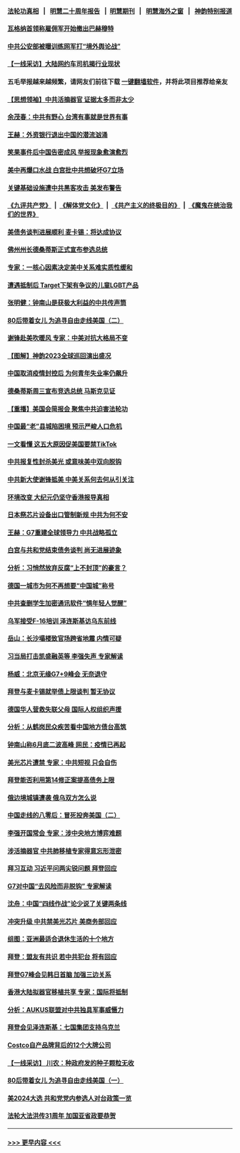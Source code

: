 #### [法轮功真相](https://github.com/gfw-breaker/truth/blob/master/README.md?t=0) &nbsp;&nbsp;|&nbsp;&nbsp; [明慧二十周年报告](https://github.com/gfw-breaker/mh-reports/blob/master/README.md?t=0) &nbsp;&nbsp;|&nbsp;&nbsp;[明慧期刊](https://github.com/gfw-breaker/mh-qikan) &nbsp;&nbsp;|&nbsp;&nbsp; [明慧海外之窗](https://github.com/gfw-breaker/mh-news/blob/master/README.md?t=0) &nbsp;&nbsp;|&nbsp;&nbsp; [神韵特别报道](https://github.com/gfw-breaker/mh-news/blob/master/shenyun.md?t=0)
#### [瓦格纳首领称雇佣军开始撤出巴赫穆特](../pages/nf4514/n14003844.md?t=05260043) 
#### [中共公安部被曝训练网军打“境外舆论战”](../pages/nf4514/n14003639.md?t=05260043) 
#### [【一线采访】大陆网约车司机揭行业现状](../pages/nf4514/n14003678.md?t=05260043) 
#### 五毛举报越来越频繁，请网友们前往下载 [一键翻墙软件](https://github.com/gfw-breaker/ssr-accounts)，并将此项目推荐给亲友
#### [【思想领袖】中共活摘器官 证据太多而非太少](../pages/nf4514/n13997738.md?t=05260043) 
#### [余茂春：中共有野心 台湾有事就是世界有事](../pages/nf4514/n14003341.md?t=05260043) 
#### [王赫：外资银行退出中国的潜流汹涌](../pages/nf4514/n14003456.md?t=05260043) 
#### [笑果事件后中国告密成风 举报现象愈演愈烈](../pages/nf4514/n14003702.md?t=05260043) 
#### [美中再爆口水战 白宫批中共想破坏G7立场](../pages/nf4514/n14003380.md?t=05260043) 
#### [关键基础设施遭中共黑客攻击 美发布警告](../pages/nf4514/n14003389.md?t=05260043) 
#### [《九评共产党》](https://github.com/begood0513/9ping.md/blob/master/README.md) &nbsp;|&nbsp; [《解体党文化》](../../../../jtdwh.md/blob/master/README.md)  &nbsp;|&nbsp; [《共产主义的终极目的》](../../../../gczydzjmd.md/blob/master/README.md) &nbsp;|&nbsp; [《魔鬼在统治我们的世界》](../../../../mgztzwmdsj.md/blob/master/README.md) 
#### [美债务谈判进展顺利 麦卡锡：将达成协议](../pages/nf4514/n14003231.md?t=05260043) 
#### [佛州州长德桑蒂斯正式宣布参选总统](../pages/nf4514/n14003383.md?t=05260043) 
#### [专家：一核心因素决定美中关系难实质性缓和](../pages/nf4514/n14003322.md?t=05260043) 
#### [遭遇抵制后 Target下架有争议的儿童LGBT产品](../pages/nf4514/n14003283.md?t=05260043) 
#### [张明健：钟南山是获极大利益的中共传声筒](../pages/nf4514/n14003265.md?t=05260043) 
#### [80后带着女儿 为追寻自由走线美国（二）](../pages/nf4514/n14002930.md?t=05260043) 
#### [谢锋赴美吹暖风 专家：中美对抗大格局不变](../pages/nf4514/n14003106.md?t=05260043) 
#### [【图解】神韵2023全球巡回演出盛况](../pages/nf4514/n14002549.md?t=05260043) 
#### [中国取消疫情封控后 为何青年失业率仍飙升](../pages/nf4514/n14003024.md?t=05260043) 
#### [德桑蒂斯周三宣布竞选总统 马斯克见证](../pages/nf4514/n14002652.md?t=05260043) 
#### [【重播】美国会简报会 聚焦中共迫害法轮功](../pages/nf4514/n14002932.md?t=05260043) 
#### [中国最“老”县城陷困境 预示严峻人口危机](../pages/nf4514/n14002870.md?t=05260043) 
#### [一文看懂 这五大原因促美国要禁TikTok](../pages/nf4514/n14002629.md?t=05260043) 
#### [中共报复性封杀美光 或意味美中双向脱钩](../pages/nf4514/n14002606.md?t=05260043) 
#### [中共新大使谢锋抵美 中美关系何去何从引关注](../pages/nf4514/n14002703.md?t=05260043) 
#### [环境改变 大纪元仍坚守香港报导真相](../pages/nf4514/n14002643.md?t=05260043) 
#### [日本祭芯片设备出口管制新规 中共为何不安](../pages/nf4514/n14002608.md?t=05260043) 
#### [王赫：G7重建全球领导力 中共战略孤立](../pages/nf4514/n14002330.md?t=05260043) 
#### [白宫与共和党结束债务谈判 尚无进展迹象](../pages/nf4514/n14002573.md?t=05260043) 
#### [分析：习悄然放弃反腐“上不封顶”的豪言？](../pages/nf4514/n14002374.md?t=05260043) 
#### [德国一城市为何不再想要“中国城”称号](../pages/nf4514/n14002451.md?t=05260043) 
#### [中共查删学生加密通讯软件“惧年轻人觉醒”](../pages/nf4514/n14001866.md?t=05260043) 
#### [乌军接受F-16培训 泽连斯基访乌东前线](../pages/nf4514/n14002565.md?t=05260043) 
#### [岳山：长沙塌楼致官场跨省地震 内情可疑](../pages/nf4514/n14002193.md?t=05260043) 
#### [习当局打击凯盛融英等 李强失声 专家解读](../pages/nf4514/n14002154.md?t=05260043) 
#### [杨威：北京无缘G7+9峰会 无奈退守](../pages/nf4514/n14002147.md?t=05260043) 
#### [拜登与麦卡锡就举债上限谈判 暂无协议](../pages/nf4514/n14002108.md?t=05260043) 
#### [德国华人营救失联父母 国际人权组织声援](../pages/nf4514/n14002019.md?t=05260043) 
#### [分析：从鹤岗民众疾苦看中国地方债台高筑](../pages/nf4514/n14002054.md?t=05260043) 
#### [钟南山称6月底二波高峰 网民：疫情已再起](../pages/nf4514/n14001802.md?t=05260043) 
#### [美光芯片遭禁 专家：中共短视 只会自伤](../pages/nf4514/n14002017.md?t=05260043) 
#### [拜登能否利用第14修正案提高债务上限](../pages/nf4514/n14001978.md?t=05260043) 
#### [俄边境城镇遭袭 俄乌双方怎么说](../pages/nf4514/n14001916.md?t=05260043) 
#### [中国走线的八零后：冒死投奔美国（二）](../pages/nf4514/n14000863.md?t=05260043) 
#### [李强开国常会 专家：涉中央地方博弈难题](../pages/nf4514/n14001656.md?t=05260043) 
#### [涉活摘器官 中共肺移植专家得意忘形泄密](../pages/nf4514/n14001686.md?t=05260043) 
#### [拜习互动 习近平问两尖锐问题 拜登回应](../pages/nf4514/n14001392.md?t=05260043) 
#### [G7对中国“去风险而非脱钩” 专家解读](../pages/nf4514/n14001658.md?t=05260043) 
#### [沈舟：中国“四线作战”论少说了关键两条线](../pages/nf4514/n14001366.md?t=05260043) 
#### [冲突升级 中共禁美光芯片 美商务部回应](../pages/nf4514/n14001387.md?t=05260043) 
#### [组图：亚洲最适合退休生活的十个地方](../pages/nf4514/n13995203.md?t=05260043) 
#### [拜登：盟友有共识 若中共犯台 将有回应](../pages/nf4514/n14001419.md?t=05260043) 
#### [拜登G7峰会见韩日首脑 加强三边关系](../pages/nf4514/n14001305.md?t=05260043) 
#### [香港大陆拟器官移植共享 专家：国际将抵制](../pages/nf4514/n14001065.md?t=05260043) 
#### [分析：AUKUS联盟对中共独具军事威慑力](../pages/nf4514/n13998385.md?t=05260043) 
#### [拜登会见泽连斯基：七国集团支持乌克兰](../pages/nf4514/n14001266.md?t=05260043) 
#### [Costco自产品牌背后的12个大牌公司](../pages/nf4514/n13999358.md?t=05260043) 
#### [【一线采访】 川农：种政府发的种子颗粒无收](../pages/nf4514/n14001343.md?t=05260043) 
#### [80后带着女儿 为追寻自由走线美国（一）](../pages/nf4514/n14000802.md?t=05260043) 
#### [美2024大选 共和党党内参选人对台政策一览](../pages/nf4514/n14000508.md?t=05260043) 
#### [法轮大法洪传31周年 加国亚省政要恭贺](../pages/nf4514/n14001084.md?t=05260043) 

----
#### [ >>> 更早内容 <<< ](../indexes/nf4514-earlier.md)
